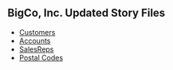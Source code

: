 ## BigCo, Inc. Updated Story Files

 * [Customers](customer-update.md)
 * [Accounts](account-update.md)
 * [SalesReps](salesrep-update.md)
 * [Postal Codes](postalcode-update.md)

